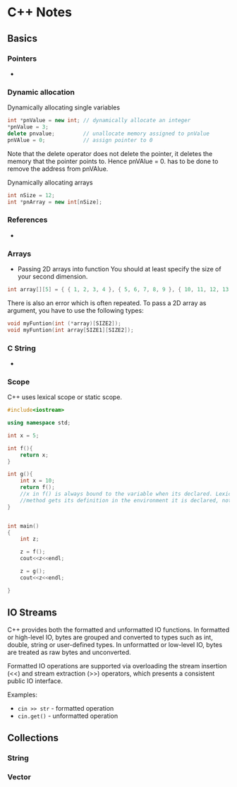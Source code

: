 # C++ Notes  
  
## Basics
  
### Pointers
  
 * 
  
### Dynamic allocation  
  
Dynamically allocating single variables  
```cpp
int *pnValue = new int; // dynamically allocate an integer
*pnValue = 3;
delete pnvalue;  		// unallocate memory assigned to pnValue
pnVAlue = 0; 			// assign pointer to 0
```
Note that the delete operator does not delete the pointer,  it deletes the memory that the pointer points to. Hence pnVAlue = 0. has to be done to remove the address from pnVAlue.

Dynamically allocating arrays  
```cpp
int nSize = 12;
int *pnArray = new int[nSize];
```
  
### References
  
* 
  
### Arrays  

* Passing 2D arrays into function
You should at least specify the size of your second dimension.

```cpp
int array[][5] = { { 1, 2, 3, 4 }, { 5, 6, 7, 8, 9 }, { 10, 11, 12, 13 } };
```

There is also an error which is often repeated. To pass a 2D array as argument, you have to use the following types:

```cpp
void myFuntion(int (*array)[SIZE2]);
void myFuntion(int array[SIZE1][SIZE2]);
```
  
### C String  
  
* 
  
### Scope
  
C++ uses lexical scope or static scope. 
  
```cpp
#include<iostream>

using namespace std;

int x = 5;

int f(){
    return x;
}

int g(){
    int x = 10;
    return f();  
    //x in f() is always bound to the variable when its declared. Lexical scoping              
    //method gets its definition in the environment it is declared, not in the one is called.
}


int main()
{
    int z;

    z = f();
    cout<<z<<endl;

    z = g();
    cout<<z<<endl;

}
```
  
## IO Streams
  
C++ provides both the formatted and unformatted IO functions. In formatted or high-level IO, bytes are grouped and converted to types such as int, double, string or user-defined types. In unformatted or low-level IO, bytes are treated as raw bytes and unconverted.  
  
Formatted IO operations are supported via overloading the stream insertion (<<) and stream extraction (>>) operators, which presents a consistent public IO interface.  
  
Examples:
* `cin >> str`  -  formatted operation
* `cin.get()`    -  unformatted operation
  
## Collections
  
### String
  

  
### Vector
  
